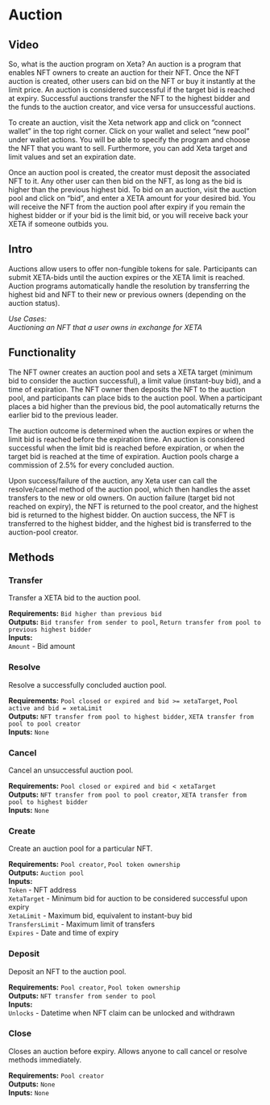 # Auction

## Video
So, what is the auction program on Xeta? An auction is a program that enables NFT owners to create an auction for their NFT. Once the NFT auction is created, other users can bid on the NFT or buy it instantly at the limit price. An auction is considered successful if the target bid is reached at expiry. Successful auctions transfer the NFT to the highest bidder and the funds to the auction creator, and vice versa for unsuccessful auctions.

To create an auction, visit the Xeta network app and click on “connect wallet” in the top right corner. Click on your wallet and select “new pool” under wallet actions. You will be able to specify the program and choose the NFT that you want to sell. Furthermore, you can add Xeta target and limit values and set an expiration date.

Once an auction pool is created, the creator must deposit the associated NFT to it. Any other user can then bid on the NFT, as long as the bid is higher than the previous highest bid. To bid on an auction, visit the auction pool and click on “bid”, and enter a XETA amount for your desired bid. You will receive the NFT from the auction pool after expiry if you remain the highest bidder or if your bid is the limit bid, or you will receive back your XETA if someone outbids you.

## Intro
Auctions allow users to offer non-fungible tokens for sale. Participants can submit XETA-bids until the auction expires or the XETA limit is reached. Auction programs automatically handle the resolution by transferring the highest bid and NFT to their new or previous owners (depending on the auction status).

*Use Cases:  
Auctioning an NFT that a user owns in exchange for XETA*

## Functionality
The NFT owner creates an auction pool and sets a XETA target (minimum bid to consider the auction successful), a limit value (instant-buy bid), and a time of expiration. The NFT owner then deposits the NFT to the auction pool, and participants can place bids to the auction pool. When a participant places a bid higher than the previous bid, the pool automatically returns the earlier bid to the previous leader.

The auction outcome is determined when the auction expires or when the limit bid is reached before the expiration time. An auction is considered successful when the limit bid is reached before expiration, or when the target bid is reached at the time of expiration. Auction pools charge a commission of 2.5% for every concluded auction.

Upon success/failure of the auction, any Xeta user can call the resolve/cancel method of the auction pool, which then handles the asset transfers to the new or old owners. On auction failure (target bid not reached on expiry), the NFT is returned to the pool creator, and the highest bid is returned to the highest bidder. On auction success, the NFT is transferred to the highest bidder, and the highest bid is transferred to the auction-pool creator.

## Methods

### Transfer
Transfer a XETA bid to the auction pool.

**Requirements:** `Bid higher than previous bid`  
**Outputs:** `Bid transfer from sender to pool`, `Return transfer from pool to previous highest bidder`  
**Inputs:**  
`Amount` - Bid amount    

### Resolve
Resolve a successfully concluded auction pool.

**Requirements:** `Pool closed or expired and bid >= xetaTarget`, `Pool active and bid = xetaLimit`  
**Outputs:** `NFT transfer from pool to highest bidder`, `XETA transfer from pool to pool creator`  
**Inputs:** `None`  

### Cancel
Cancel an unsuccessful auction pool.

**Requirements:** `Pool closed or expired and bid < xetaTarget`  
**Outputs:** `NFT transfer from pool to pool creator`, `XETA transfer from pool to highest bidder`  
**Inputs:** `None`  

### Create
Create an auction pool for a particular NFT.

**Requirements:** `Pool creator`, `Pool token ownership`  
**Outputs:** `Auction pool`  
**Inputs:**  
`Token` - NFT address  
`XetaTarget` - Minimum bid for auction to be considered successful upon expiry  
`XetaLimit` - Maximum bid, equivalent to instant-buy bid  
`TransfersLimit` - Maximum limit of transfers  
`Expires` - Date and time of expiry  

### Deposit
Deposit an NFT to the auction pool.

**Requirements:** `Pool creator`, `Pool token ownership`  
**Outputs:** `NFT transfer from sender to pool`  
**Inputs:**  
`Unlocks` - Datetime when NFT claim can be unlocked and withdrawn

### Close
Closes an auction before expiry. Allows anyone to call cancel or resolve methods immediately.

**Requirements:** `Pool creator`  
**Outputs:** `None`  
**Inputs:** `None`  

<div style="page-break-after: always; visibility: hidden">\pagebreak</div>